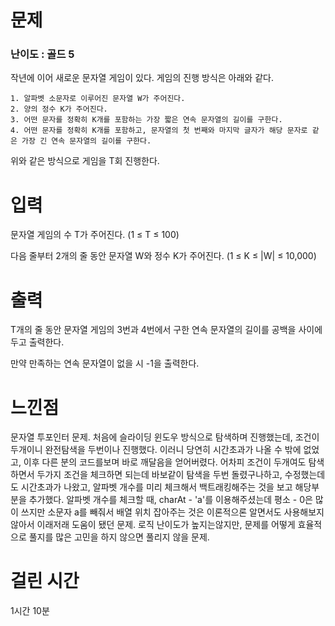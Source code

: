 # 문제

### 난이도 : 골드 5

작년에 이어 새로운 문자열 게임이 있다. 게임의 진행 방식은 아래와 같다.

    1. 알파벳 소문자로 이루어진 문자열 W가 주어진다.
    2. 양의 정수 K가 주어진다.
    3. 어떤 문자를 정확히 K개를 포함하는 가장 짧은 연속 문자열의 길이를 구한다.
    4. 어떤 문자를 정확히 K개를 포함하고, 문자열의 첫 번째와 마지막 글자가 해당 문자로 같은 가장 긴 연속 문자열의 길이를 구한다.

위와 같은 방식으로 게임을 T회 진행한다.

# 입력

문자열 게임의 수 T가 주어진다. (1 ≤ T ≤ 100)

다음 줄부터 2개의 줄 동안 문자열 W와 정수 K가 주어진다. (1 ≤ K ≤ |W| ≤ 10,000)

# 출력

T개의 줄 동안 문자열 게임의 3번과 4번에서 구한 연속 문자열의 길이를 공백을 사이에 두고 출력한다.

만약 만족하는 연속 문자열이 없을 시 -1을 출력한다.

# 느낀점

문자열 투포인터 문제. 처음에 슬라이딩 윈도우 방식으로 탐색하며 진행했는데, 조건이 두개이니 완전탐색을 두번이나 진행했다. 이러니 당연히 시간초과가 나올 수 밖에 없었고, 이후 다른 분의 코드를보며 바로 깨달음을 얻어버렸다. 어차피 조건이 두개여도 탐색 하면서 두가지 조건을 체크하면 되는데 바보같이 탐색을 두번 돌렸구나하고, 수정했는데도 시간초과가 나왔고, 알파벳 개수를 미리 체크해서 백트래킹해주는 것을 보고 해당부분을 추가했다. 알파벳 개수를 체크할 때, charAt - 'a'를 이용해주셨는데 평소 - 0은 많이 쓰지만 소문자 a를 빼줘서 배열 위치 잡아주는 것은 이론적으론 알면서도 사용해보지 않아서 이래저래 도움이 됐던 문제. 로직 난이도가 높지는않지만, 문제를 어떻게 효율적으로 풀지를 많은 고민을 하지 않으면 풀리지 않을 문제.

# 걸린 시간

1시간 10분
